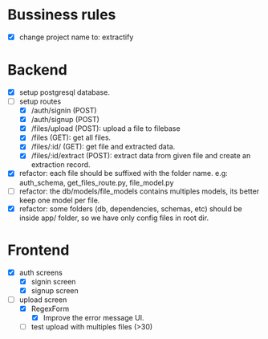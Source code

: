 # Bussiness rules

- [x] change project name to: extractify

# Backend

- [x] setup postgresql database.
- [ ] setup routes
  - [x] /auth/signin (POST)
  - [x] /auth/signup (POST)
  - [x] /files/upload (POST): upload a file to filebase
  - [x] /files (GET): get all files.
  - [x] /files/:id/ (GET): get file and extracted data.
  - [x] /files/:id/extract (POST): extract data from given file and create an extraction record.
- [x] refactor: each file should be suffixed with the folder name. e.g: auth_schema, get_files_route.py, file_model.py
- [ ] refactor: the db/models/file_models contains multiples models, its better keep one model per file.
- [x] refactor: some folders (db, dependencies, schemas, etc) should be inside app/ folder, so we have only config files in root dir.

# Frontend

- [x] auth screens
  - [x] signin screen
  - [x] signup screen
- [ ] upload screen
  - [x] RegexForm
     - [x] Improve the error message UI.
  - [ ] test upload with multiples files (>30)
